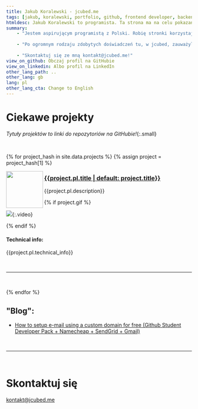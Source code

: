 ```yaml
---
title: Jakub Koralewski - jcubed.me
tags: [jakub, koralewski, portfolio, github, frontend developer, backend developer, vue, typescript, nuxt, javascript, js, ts, sass, scss, python, obs, rust]
htmldesc: Jakub Koralewski to programista. Ta strona ma na celu pokazanie jego portfolio webowe, Pythonowe i info do kontaktu.
summary:
    - "Jestem aspirującym programistą z Polski. Robię stronki korzystając z frameworków typu Vue oraz dziwne boty i skrypty w Pythonie. W wolnym czasie lubię udawać, że jestem biznesmenem:"
    
    - "Po ogromnym rodzaju zdobytych doświadczeń tu, w jcubed, zauważyliśmy, że korzystniej jest nanostrategicznie reintermediować niż całkowicie pochłonąć się w intuicyjny nano-mikro development. Tak naprawdę to jcubed stworzył pojęcie \"użytkownika\". Szczycimy się nie tylko swoim zapasem popularnych, intuicyjnych funkcji, ale prostą administracją i szybkim supportem. Stosujemy przysłowie \"Spróbuj włączyć i wyłączyć\" nie tylko do kolaboracji ale do naszego zapału do optymizacji. Stosujemy także zasady DRY, KISS, FTBFS, FOAF, SOAP, WYSIAYG, WYSIWYG, WYSIWYM, WYWIWYG, YAFIYGI, YMMV w naszej transparentej inkubacji Voodoo programming opierającej się na architekturze klient-serwer używającej SOA REST Big Data on-the-cloud Agile do umożliwienia uczenia maszynowego w IoT. Bo skoro jeśli rewolucjonizujesz przekonująco możliwe, że będziesz musiał udoskonalać iteracyjnie! A jeśli kolaborujesz współcałościowo możesz też musieć wdrażać hożo. Wyobraź sobie połączenie HTMLa i COBOLa. Tak zobrazujemy pojęcie dystrybucji wielokanałowej. Zauważyliśmy, że jeśli syntezujesz globalnie to będziesz architektował superwirusowo."
    
    - "Skontaktuj się ze mną kontakt@jcubed.me!"
view_on_github: Obczaj profil na GitHubie
view_on_linkedin: Albo profil na LinkedIn
other_lang_path: ..
other_lang: gb
lang: pl
other_lang_cta: Change to English
---
```


# Ciekawe projekty
*Tytuły projektów to linki do repozytoriów na GitHubie!*{:.small}

&nbsp;

{% for project_hash in site.data.projects %}
{% assign project = project_hash[1] %} 


<img src="{{project.img}}" width="100" align="left" />

### <a href="{{project.links.github}}" target="_blank"> {{project.pl.title | default: project.title}} </a>

{{project.pl.description}}

{% if project.gif %} 

![]({{project.gif}}){:.video}

{% endif %}

#### Technical info:
  
{{project.pl.technical_info}}

&nbsp;
<hr/>
&nbsp;

{% endfor %}

## "Blog":

- [How to setup e-mail using a custom domain for free (Github Student Developer Pack + Namecheap + SendGrid + Gmail)](./blog/free-email.md)

&nbsp;
<hr/>
&nbsp;

# Skontaktuj się

<a href="mailto:kontakt@jcubed.me?subject=Witam%2C+tam%21&body=Jeste%C5%9B+niesamowity%21+Jak+to+zrobi%C5%82e%C5%9B%3F">kontakt@jcubed.me</a>





